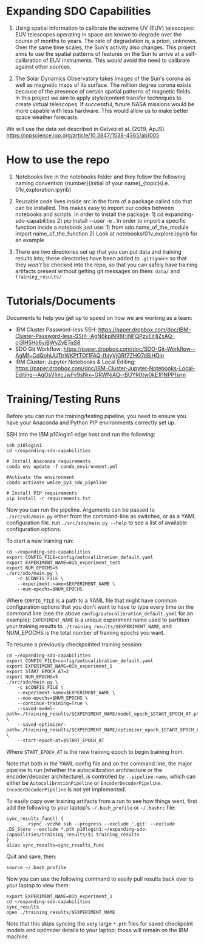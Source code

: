 # Expanding SDO Capabilities

1) Using spatial information to calibrate the extreme UV (EUV) telescopes: EUV telescopes operating in space are known to degrade over the course of months to years. The rate of degradation is, a priori, unknown. Over the same time scales, the Sun's activity also changes. This project aims to use the spatial patterns of features on the Sun to arrive at a self-calibration of EUV instruments. This would avoid the need to calibrate against other sources.

2) The Solar Dynamics Observatory takes images of the Sun's corona as well as magnetic maps of its surface. The million degree corona exists because of the presence of certain spatial patterns of magnetic fields. In this project we aim to apply style/content transfer techniques to create virtual telescopes. If successful, future NASA missions would be more capable with less hardware. This would allow us to make better space weather forecasts.

We will use the data set described in Galvez et al. (2019, ApJS).
https://iopscience.iop.org/article/10.3847/1538-4365/ab1005

# How to use the repo

1) Notebooks live in the notebooks folder and they follow the following naming convention {number}{initial of your name}_{topic}(i.e. 01v_exploration.ipynb)

2) Reusable code lives inside src in the form of a package called sdo that can be installed. This makes easy to import our codes between notebooks and scripts. 
    In order to install the package:
        1) cd expanding-sdo-capabilities
        2) pip install --user -e .
    In order to import a specific function inside a notebook just use:
        1) from sdo.name_of_the_module import name_of_the_function
        2) Look at notebooks/01v_explore.ipynb for an example

3) There are two directories set up that you can put data and training results into; these directories have been added to `.gitignore` so that they _won't_ be checked into the repo, so that you can safely have training artifacts present without getting git messages on them: `data/` and `training_results/`

# Tutorials/Documents

Documents to help you get up to speed on how we are working as a team:

* IBM Cluster Password-less SSH: https://paper.dropbox.com/doc/IBM-Cluster-Password-less-SSH--AgN6kpiN98HiNFQPzvEiHjZxAQ-cl3lH5Ho6yjBWyZyETqS8
* SDO Git Workflow: https://paper.dropbox.com/doc/SDO-Git-Workflow--AgMf~CdQohUUTtrWKPfTOf1FAQ-fbjyVjGRf7ZHO7d8iHOin
* IBM Cluster: Jupyter Notebooks & Local Editing: https://paper.dropbox.com/doc/IBM-Cluster-Jupyter-Notebooks-Local-Editing--AgOsVInIcJwFv9sNix~GRWNiAQ-rBUYR0tw0kE1l1NPPfsrm

# Training/Testing Runs

Before you can run the training/testing pipeline, you need to ensure you have your Anaconda and Python PIP environments correctly set up.

SSH into the IBM p10login1 edge host and run the following:

```
ssh p10login1
cd ~/expanding-sdo-capabilities

# Install Anaconda requirements
conda env update -f conda_environment.yml

#Activate the environment
conda activate wmlce_py3_sdo_pipeline

# Install PIP requirements
pip install -r requirements.txt
```

Now you can run the pipeline. Arguments can be passed to `./src/sdo/main.py` either from the command-line as switches, or as a YAML configuration file. run `./src/sdo/main.py --help` to see a list of available configuration options.

To start a new training run:

```
cd ~/expanding-sdo-capabilities
export CONFIG_FILE=config/autocalibration_default.yaml
export EXPERIMENT_NAME=01b_experiment_test
export NUM_EPOCHS=5
./src/sdo/main.py \
    -c $CONFIG_FILE \
    --experiment-name=$EXPERIMENT_NAME \
    --num-epochs=$NUM_EPOCHS
```

Where `CONFIG_FILE` is a path to a YAML file that might have common configuration options
that you don't want to have to type every time on the command line (see the above
`config/autocalibration_default.yaml` for an example); `EXPERIMENT_NAME` is a unique
experiment name used to partition your training results to `./training_results/$EXPERIMENT_NAME`;
and NUM_EPOCHS is the total number of training epochs you want.

To resume a previously checkpointed training session:

```
cd ~/expanding-sdo-capabilities
export CONFIG_FILE=config/autocalibration_default.yaml
export EXPERIMENT_NAME=01b_experiment_1
export START_EPOCH_AT=2
export NUM_EPOCHS=5
./src/sdo/main.py \
    -c $CONFIG_FILE \
    --experiment-name=$EXPERIMENT_NAME \
    --num-epochs=$NUM_EPOCHS \
    --continue-training=True \
    --saved-model-path=./training_results/$EXPERIMENT_NAME/model_epoch_$START_EPOCH_AT.pth \
    --saved-optimizer-path=./training_results/$EXPERIMENT_NAME/optimizer_epoch_$START_EPOCH_AT.pth \
    --start-epoch-at=$START_EPOCH_AT
```

Where `START_EPOCH_AT` is the new training epoch to begin training from.

Note that both in the YAML config file and on the command line, the major pipeline to run
(whether the autocalibration architecture or the encoder/decoder architecture), is controlled
by `--pipeline-name`, which can either be `AutocalibrationPipeline` or `EncoderDecoderPipeline`.
`EncoderDecoderPipeline` is not yet implemented.

To easily copy over training artifacts from a run to see how things went, first add the following
to your laptop's `~/.bash_profile` or `~/.bashrc` file:

```
sync_results_func() {
        rsync -vrzhe ssh --progress --exclude '.git' --exclude .DS_Store --exclude *.pth p10login1:~/expanding-sdo-capabilities/training_results/$1 training_results
}
alias sync_results=sync_results_func
```

Quit and save, then:

```
source ~/.bash_profile
```

Now you can use the following command to easily pull results back over to your laptop to view them:

```
export EXPERIMENT_NAME=01b_experiment_1
cd ~/expanding-sdo-capabilities
sync_results
open ./training_results/$EXPERIMENT_NAME
```

Note that this skips syncing the very large `*.pth` files for saved checkpoint models and optimizer
details to your laptop; those will remain on the IBM machine.
